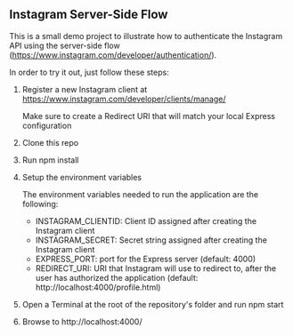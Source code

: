 ## Instagram Server-Side Flow

This is a small demo project to illustrate how to authenticate the Instagram API using the server-side flow (https://www.instagram.com/developer/authentication/).

In order to try it out, just follow these steps:

1. Register a new Instagram client at https://www.instagram.com/developer/clients/manage/

	Make sure to create a Redirect URI that will match your local Express configuration

2. Clone this repo
3. Run npm install
4. Setup the environment variables

	The environment variables needed to run the application are the following:

	- INSTAGRAM_CLIENTID: Client ID assigned after creating the Instagram client
	- INSTAGRAM_SECRET: Secret string assigned after creating the Instagram client
	- EXPRESS_PORT: port for the Express server (default: 4000)
	- REDIRECT_URI: URI that Instagram will use to redirect to, after the user has authorized the application (default: http://localhost:4000/profile.html)

5. Open a Terminal at the root of the repository's folder and run npm start
6. Browse to http://localhost:4000/